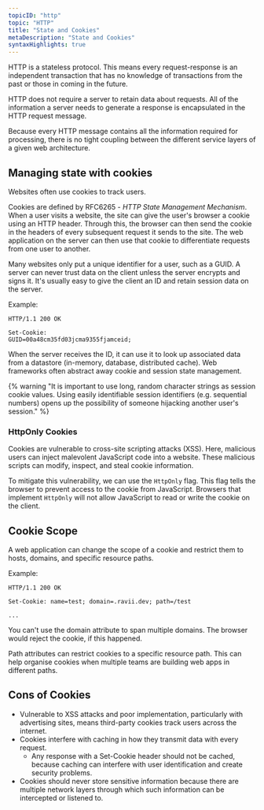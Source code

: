 ```yaml
---
topicID: "http"
topic: "HTTP"
title: "State and Cookies"
metaDescription: "State and Cookies"
syntaxHighlights: true
---
```


HTTP is a stateless protocol. This means every request-response is an independent transaction that has no knowledge of transactions from the past or those in coming in the future.

HTTP does not require a server to retain data about requests. All of the information a server needs to generate a response is encapsulated in the HTTP request message.

Because every HTTP message contains all the information required for processing, there is no tight coupling between the different service layers of a given web architecture.

## Managing state with cookies

Websites often use cookies to track users.

Cookies are defined by RFC6265 - _HTTP State Management Mechanism_. When a user visits a website, the site can give the user's browser a cookie using an HTTP header. Through this, the browser can then send the cookie in the headers of every subsequent request it sends to the site. The web application on the server can then use that cookie to differentiate requests from one user to another.

Many websites only put a unique identifier for a user, such as a GUID. A server can never trust data on the client unless the server encrypts and signs it. It's usually easy to give the client an ID and retain session data on the server.

Example:

```text
HTTP/1.1 200 OK

Set-Cookie:
GUID=00a48cm35fd03jcma9355fjamceid;
```

When the server receives the ID, it can use it to look up associated data from a datastore (in-memory, database, distributed cache). Web frameworks often abstract away cookie and session state management.

{% warning "It is important to use long, random character strings as session cookie values. Using easily identifiable session identifiers (e.g. sequential numbers) opens up the possibility of someone hijacking another user's session." %}

### HttpOnly Cookies

Cookies are vulnerable to cross-site scripting attacks (XSS). Here, malicious users can inject malevolent JavaScript code into a website. These malicious scripts can modify, inspect, and steal cookie information.

To mitigate this vulnerability, we can use the `HttpOnly` flag. This flag tells the browser to prevent access to the cookie from JavaScript. Browsers that implement `HttpOnly` will not allow JavaScript to read or write the cookie on the client.

## Cookie Scope

A web application can change the scope of a cookie and restrict them to hosts, domains, and specific resource paths.

Example:

```text
HTTP/1.1 200 OK

Set-Cookie: name=test; domain=.ravii.dev; path=/test

...
```

You can't use the domain attribute to span multiple domains. The browser would reject the cookie, if this happened.

Path attributes can restrict cookies to a specific resource path. This can help organise cookies when multiple teams are building web apps in different paths.

## Cons of Cookies

- Vulnerable to XSS attacks and poor implementation, particularly with advertising sites, means third-party cookies track users across the internet.
- Cookies interfere with caching in how they transmit data with every request.
  - Any response with a Set-Cookie header should not be cached, because caching can interfere with user identification and create security problems.
- Cookies should never store sensitive information because there are multiple network layers through which such information can be intercepted or listened to.
